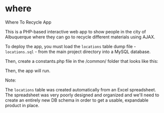 where
=====

Where To Recycle App

This is a PHP-based interactive web app to show people in the city of Albuquerque where they can go to recycle different materials using AJAX.

To deploy the app, you must load the `locations` table dump file - `locations.sql` - from the main project directory into a MySQL database.

Then, create a constants.php file in the /common/ folder that looks like this:

<?php
define('DB_HOST', 'your.mysql.domain.or.ip.com');
define('DB_USER', 'your-db-user');
define('DB_PASS', 'your-db-pass');
define('DB_NAME', 'your-db-name-with-the-locations-table-in-it');
?>

Then, the app will run.

Note:

The `locations` table was created automatically from an Excel spreadsheet.  The spreadsheet was very poorly designed and organized and we'll need to create an entirely new DB schema in order to get a usable, expandable product in place.
